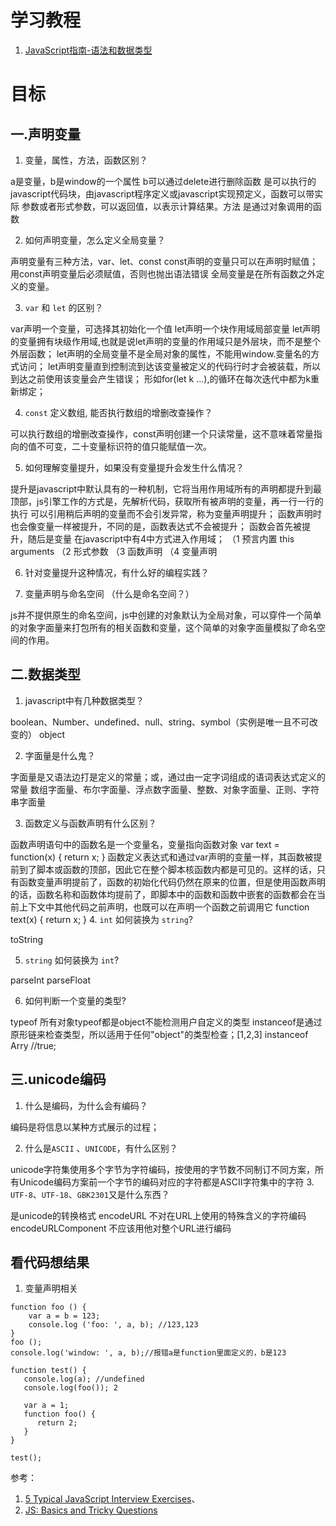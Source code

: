 # 学习教程
1. [JavaScript指南-语法和数据类型](https://developer.mozilla.org/zh-CN/docs/Web/JavaScript/Guide/Grammar_and_types)

# 目标
## 一.声明变量
1. 变量，属性，方法，函数区别？

  a是变量，b是window的一个属性 b可以通过delete进行删除函数 是可以执行的javascript代码块，由javascript程序定义或javascript实现预定义，函数可以带实际  参数或者形式参数，可以返回值，以表示计算结果。方法 是通过对象调用的函数

2. 如何声明变量，怎么定义全局变量？

  声明变量有三种方法，var、let、const
  const声明的变量只可以在声明时赋值；用const声明变量后必须赋值，否则也抛出语法错误
  全局变量是在所有函数之外定义的变量。

3. `var` 和 `let` 的区别？

  var声明一个变量，可选择其初始化一个值
  let声明一个块作用域局部变量
  let声明的变量拥有块级作用域,也就是说let声明的变量的作用域只是外层块，而不是整个外层函数；
  let声明的全局变量不是全局对象的属性，不能用window.变量名的方式访问；
  let声明变量直到控制流到达该变量被定义的代码行时才会被装载，所以到达之前使用该变量会产生错误；
  形如for(let k ...),的循环在每次迭代中都为k重新绑定；

4. `const` 定义数组, 能否执行数组的增删改查操作？

 可以执行数组的增删改查操作，const声明创建一个只读常量，这不意味着常量指向的值不可变，二十变量标识符的值只能赋值一次。

5. 如何理解变量提升，如果没有变量提升会发生什么情况？

 提升是javascript中默认具有的一种机制，它将当用作用域所有的声明都提升到最顶部，js引擎工作的方式是，先解析代码，获取所有被声明的变量，再一行一行的执行
 可以引用稍后声明的变量而不会引发异常，称为变量声明提升；
 函数声明时也会像变量一样被提升，不同的是，函数表达式不会被提升；
 函数会首先被提升，随后是变量
 在javascript中有4中方式进入作用域；
    （1 预言内置 this arguments
    （2 形式参数
    （3 函数声明
    （4 变量声明

6. 针对变量提升这种情况，有什么好的编程实践？

7. 变量声明与命名空间 （什么是命名空间？）

  js并不提供原生的命名空间，js中创建的对象默认为全局对象，可以穿件一个简单的对象字面量来打包所有的相关函数和变量，这个简单的对象字面量模拟了命名空间的作用。

## 二.数据类型
1. javascript中有几种数据类型？

  boolean、Number、undefined、null、string、symbol（实例是唯一且不可改变的）
  object

2. 字面量是什么鬼？

  字面量是又语法边打是定义的常量；或，通过由一定字词组成的语词表达式定义的常量
  数组字面量、布尔字面量、浮点数字面量、整数、对象字面量、正则、字符串字面量

3. 函数定义与函数声明有什么区别？

  函数声明语句中的函数名是一个变量名，变量指向函数对象
  var text = function(x) {
    return x;
  }
  函数定义表达式和通过var声明的变量一样，其函数被提前到了脚本或函数的顶部，因此它在整个脚本核函数内都是可见的。这样的话，只有函数变量声明提前了，函数的初始化代码仍然在原来的位置，但是使用函数声明的话，函数名称和函数体均提前了，即脚本中的函数和函数中嵌套的函数都会在当前上下文中其他代码之前声明，也既可以在声明一个函数之前调用它
  function text(x) {
    return x;
  }
4. `int` 如何装换为 `string`?

  toString

5. `string` 如何装换为 `int`?

  parseInt parseFloat

6. 如何判断一个变量的类型?

  typeof 所有对象typeof都是object不能检测用户自定义的类型
  instanceof是通过原形链来检查类型，所以适用于任何"object"的类型检查；[1,2,3] instanceof Arry //true;  

## 三.unicode编码
1. 什么是编码，为什么会有编码？

  编码是将信息以某种方式展示的过程；

2. 什么是`ASCII` 、`UNICODE`，有什么区别？

  unicode字符集使用多个字节为字符编码，按使用的字节数不同制订不同方案，所有Unicode编码方案前一个字节的编码对应的字符都是ASCII字符集中的字符
3. `UTF-8`、`UTF-18`、`GBK2301`又是什么东西？

  是unicode的转换格式
  encodeURL 不对在URL上使用的特殊含义的字符编码
  encodeURLComponent 不应该用他对整个URL进行编码
## 看代码想结果
1. 变量声明相关
```
function foo () {
    var a = b = 123;
    console.log ('foo: ', a, b); //123,123
}
foo ();
console.log('window: ', a, b);//报错a是function里面定义的，b是123
```

```
function test() {
   console.log(a); //undefined
   console.log(foo()); 2

   var a = 1;
   function foo() {
      return 2;
   }
}

test();
```

参考：

1. [5 Typical JavaScript Interview Exercises](https://www.sitepoint.com/5-typical-javascript-interview-exercises/)、
2. [JS: Basics and Tricky Questions](http://thatjsdude.com/interview/js2.html)
